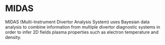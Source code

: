 # MIDAS
MIDAS (Multi-Instrument Divertor Analysis System) uses Bayesian data
analysis to combine information from multiple divertor diagnostic systems
in order to infer 2D fields plasma properties such as electron temperature
and density.
